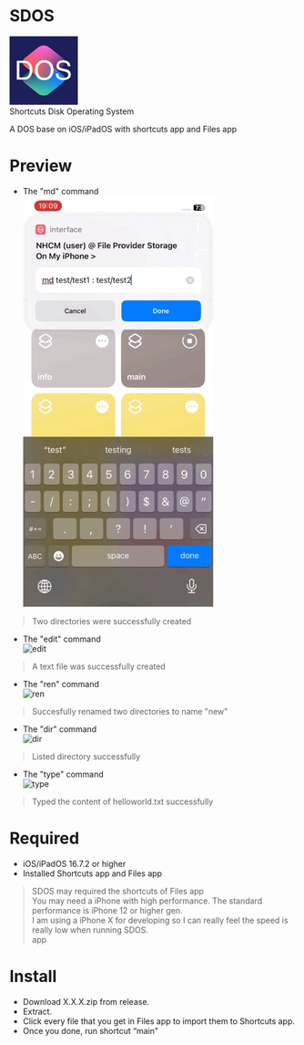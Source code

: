 # SDOS
![SDOS](/icon.png)  
Shortcuts Disk Operating System  

A DOS base on iOS/iPadOS with shortcuts app and Files app  
# Preview
* The "md" command  
![md](preview.gif)  
> Two directories were successfully created
* The "edit" command  
![edit](preview2.gif)
> A text file was successfully created
* The "ren" command  
![ren](preview3.gif)
> Succesfully renamed two directories to name "new"
* The "dir" command  
![dir](preview4.gif)
> Listed directory successfully
* The "type" command  
![type](preview5.gif)
> Typed the content of helloworld.txt successfully
# Required
* iOS/iPadOS 16.7.2 or higher
* Installed Shortcuts app and Files app  
> SDOS may required the shortcuts of Files app  
You may need a iPhone with high performance. The standard performance is iPhone 12 or higher gen.  
I am using a iPhone X for developing so I can really feel the speed is really low when running SDOS.  
app
# Install
* Download X.X.X.zip from release.
* Extract.
* Click every file that you get in Files app to import them to Shortcuts app.
* Once you done, run shortcut “main"
